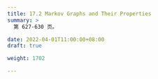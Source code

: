 ```yaml
---
title: 17.2 Markov Graphs and Their Properties
summary: >
  第 627-630 页。

date: 2022-04-01T11:00:00+08:00
draft: true 

weight: 1702

---
```

